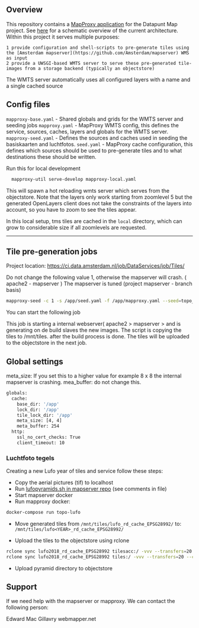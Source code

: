 ## Overview

This repository contains a [MapProxy application](https://mapproxy.org/) for the Datapunt Map project. See [here](https://dev.azure.com/CloudCompetenceCenter/Data%20Diensten/_wiki/wikis/Data-Diensten.wiki/3030/Map-project) for a schematic overview of the current architecture.
Within this project it serves multiple purposes:

    1 provide configuration and shell-scripts to pre-generate tiles using the [Amsterdam mapserver](https://github.com/Amsterdam/mapserver) WMS as input
    2 provide a UWSGI-based WMTS server to serve these pre-generated tile-images from a storage backend (typically an objectstore)

The WMTS server automatically uses all configured layers with a name and a single cached source

## Config files

`mapproxy-base.yaml` - Shared globals and grids for the WMTS server and seeding jobs
`mapproxy.yaml` - MapProxy WMTS config, this defines the service, sources, caches, layers and globals for the WMTS server.
`mapproxy-seed.yaml` - Defines the sources and caches used in seeding the basiskaarten and luchtfotos.
`seed.yaml` - MapProxy cache configuration, this defines which sources should be used to pre-generate tiles and to what destinations these should be written.

Run this for local development

```bash
  mapproxy-util serve-develop mapproxy-local.yaml
```

This will spawn a hot reloading wmts server which serves from the objectstore. Note that the layers only work
starting from zoomlevel 5 but the generated OpenLayers client does not take the constraints of the layers
into account, so you have to zoom to see the tiles appear.

In this local setup, tms tiles are cached in the `local` directory, which can grow to considerable size if all zoomlevels are requested.

---------------------

## Tile pre-generation jobs

Project location: <https://ci.data.amsterdam.nl/job/DataServices/job/Tiles/>

Do not change the following value 1, otherwise the mapserver will crash. ( apache2 - mapserver )
The mapserver is tuned (project mapserver - branch basis)

```bash
mapproxy-seed -c 1 -s /app/seed.yaml -f /app/mapproxy.yaml --seed=topo_rd_kbk,topo_rd_bgt
```

You can start the following job

This job is starting a internal webserver( apache2 > mapserver > and is generating on de build slaves the new images. The script is copying the tiles to /mnt/tiles. after the build process is done. The tiles will be uploaded to the objectstore in the next job.

## Global settings

meta_size: If you set this to a higher value for example 8 x 8 the internal mapserver is crashing.
mea_buffer: do not change this.

```bash
globals:
  cache:
    base_dir: '/app'
    lock_dir: '/app'
    tile_lock_dir: '/app'
    meta_size: [4, 4]
    meta_buffer: 254
  http:
    ssl_no_cert_checks: True
    client_timeout: 10
```

### Luchtfoto tegels

Creating a new Lufo year of tiles and service follow these steps:

- Copy the aerial pictures (tif) to localhost
- Run [lufopyramids.sh in mapserver repo](https://github.com/Amsterdam/mapserver/blob/master/tools/lufopyramids.sh) (see comments in file)
- Start mapserver docker
- Run mapproxy docker:

```bash
docker-compose run topo-lufo
```

- Move generated tiles from `/mnt/tiles/lufo_rd_cache_EPSG28992/` to: `/mnt/tiles/lufo<YEAR>_rd_cache_EPSG28992/`

- Upload the tiles to the objectstore using rclone

```bash
rclone sync lufo2018_rd_cache_EPSG28992 tilesacc:/ -vvv --transfers=20 --checkers=20
rclone sync lufo2018_rd_cache_EPSG28992 tiles:/ -vvv --transfers=20 --checkers=20
```

- Upload pyramid directory to objectstore

## Support

If we need help with the mapserver or mapproxy. We can contact the following person:

Edward Mac Gillavry
webmapper.net
